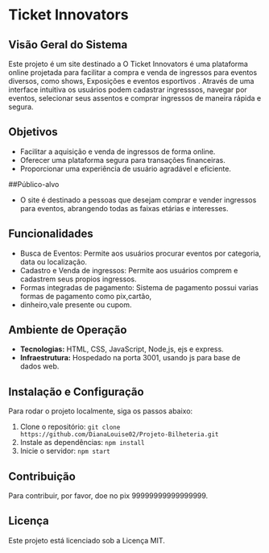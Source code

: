 # Ticket Innovators

## Visão Geral do Sistema
Este projeto é um site destinado a O Ticket Innovators é uma plataforma online
projetada para facilitar a compra e venda de ingressos para eventos diversos, como shows, 
Exposições e eventos esportivos . Através de uma interface  intuitiva os usuários podem cadastrar ingresssos,
navegar por eventos, selecionar seus assentos e comprar ingressos de maneira rápida e segura.

## Objetivos

- Facilitar a aquisição e venda de ingressos de forma online.
- Oferecer uma plataforma segura para transações financeiras.
- Proporcionar uma experiência de usuário agradável e eficiente.


##Público-alvo
- O site é destinado a pessoas que desejam comprar e vender ingressos 
para eventos, abrangendo todas as faixas etárias e interesses.


## Funcionalidades
- Busca de Eventos: Permite aos usuários procurar eventos por categoria, data ou localização.
- Cadastro e Venda de ingressos: Permite aos usuários comprem e cadastrem seus propios ingressos.
- Formas integradas de pagamento: Sistema de pagamento possui varias formas de pagamento como pix,cartão,
- dinheiro,vale presente ou cupom.

## Ambiente de Operação
- **Tecnologias:** HTML, CSS, JavaScript, Node,js, ejs e express.
- **Infraestrutura:** Hospedado na porta 3001, usando js para base de dados web.

## Instalação e Configuração
Para rodar o projeto localmente, siga os passos abaixo:
1. Clone o repositório: `git clone https://github.com/DianaLouise02/Projeto-Bilheteria.git`
2. Instale as dependências: `npm install`
3. Inicie o servidor: `npm start`

## Contribuição
Para contribuir, por favor, doe no pix 99999999999999999.

## Licença
Este projeto está licenciado sob a Licença MIT.

